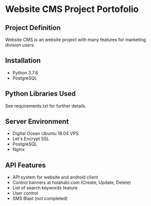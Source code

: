 # Website CMS Project Portofolio

## Project Definition
Website CMS is an website project with many features for marketing division users.

## Installation
- Python 3.7.6
- PostgreSQL

## Python Libraries Used
See requirements.txt for further details.

## Server Environment
- Digital Ocean Ubuntu 18.04 VPS
- Let's Encrypt SSL
- PostgreSQL
- Nginx

## API Features
- API system for website and android client
- Control banners at holahalo.com (Create, Update, Delete)
- List of search keywords feature
- User control
- SMS Blast (not completed)